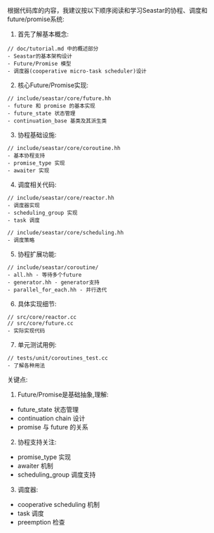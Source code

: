 根据代码库的内容，我建议按以下顺序阅读和学习Seastar的协程、调度和future/promise系统:

1. 首先了解基本概念:
```
// doc/tutorial.md 中的概述部分
- Seastar的基本架构设计
- Future/Promise 模型
- 调度器(cooperative micro-task scheduler)设计
```
2. 核心Future/Promise实现:
```
// include/seastar/core/future.hh
- future 和 promise 的基本实现
- future_state 状态管理
- continuation_base 基类及其派生类
```
3. 协程基础设施:
```
// include/seastar/core/coroutine.hh
- 基本协程支持
- promise_type 实现
- awaiter 实现
```
4. 调度相关代码:
```
// include/seastar/core/reactor.hh
- 调度器实现
- scheduling_group 实现
- task 调度

// include/seastar/core/scheduling.hh  
- 调度策略
```
5. 协程扩展功能:
```
// include/seastar/coroutine/
- all.hh - 等待多个future
- generator.hh - generator支持
- parallel_for_each.hh - 并行迭代
```
6. 具体实现细节:
```
// src/core/reactor.cc
// src/core/future.cc 
- 实际实现代码
```
7. 单元测试用例:
```
// tests/unit/coroutines_test.cc
- 了解各种用法
```

关键点:

1. Future/Promise是基础抽象,理解:
- future_state 状态管理
- continuation chain 设计
- promise 与 future 的关系
2. 协程支持关注:
- promise_type 实现
- awaiter 机制
- scheduling_group 调度支持
3. 调度器:
- cooperative scheduling 机制
- task 调度
- preemption 检查